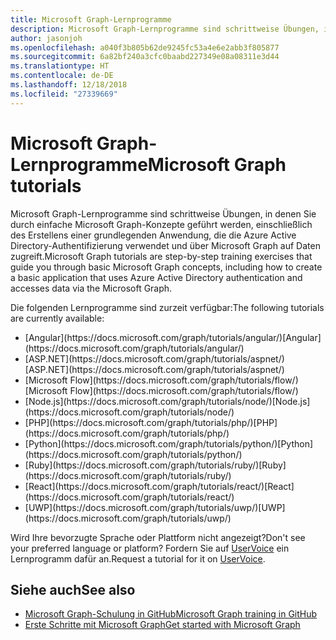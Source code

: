 ```yaml
---
title: Microsoft Graph-Lernprogramme
description: Microsoft Graph-Lernprogramme sind schrittweise Übungen, in denen Sie durch einfache Microsoft Graph-Konzepte geführt werden, einschließlich des Erstellens einer grundlegenden Anwendung, die die Azure Active Directory-Authentifizierung verwendet und über Microsoft Graph auf Daten zugreift.
author: jasonjoh
ms.openlocfilehash: a040f3b805b62de9245fc53a4e6e2abb3f805877
ms.sourcegitcommit: 6a82bf240a3cfc0baabd227349e08a08311e3d44
ms.translationtype: HT
ms.contentlocale: de-DE
ms.lasthandoff: 12/18/2018
ms.locfileid: "27339669"
---
```

# <a name="microsoft-graph-tutorials"></a><span data-ttu-id="e6782-103">Microsoft Graph-Lernprogramme</span><span class="sxs-lookup"><span data-stu-id="e6782-103">Microsoft Graph tutorials</span></span>

<span data-ttu-id="e6782-104">Microsoft Graph-Lernprogramme sind schrittweise Übungen, in denen Sie durch einfache Microsoft Graph-Konzepte geführt werden, einschließlich des Erstellens einer grundlegenden Anwendung, die die Azure Active Directory-Authentifizierung verwendet und über Microsoft Graph auf Daten zugreift.</span><span class="sxs-lookup"><span data-stu-id="e6782-104">Microsoft Graph tutorials are step-by-step training exercises that guide you through basic Microsoft Graph concepts, including how to create a basic application that uses Azure Active Directory authentication and accesses data via the Microsoft Graph.</span></span>

<span data-ttu-id="e6782-105">Die folgenden Lernprogramme sind zurzeit verfügbar:</span><span class="sxs-lookup"><span data-stu-id="e6782-105">The following tutorials are currently available:</span></span>

- <span data-ttu-id="e6782-106">
  [Angular](https://docs.microsoft.com/graph/tutorials/angular/)</span><span class="sxs-lookup"><span data-stu-id="e6782-106">[Angular](https://docs.microsoft.com/graph/tutorials/angular/)</span></span>
- <span data-ttu-id="e6782-107">
  [ASP.NET](https://docs.microsoft.com/graph/tutorials/aspnet/)</span><span class="sxs-lookup"><span data-stu-id="e6782-107">[ASP.NET](https://docs.microsoft.com/graph/tutorials/aspnet/)</span></span>
- <span data-ttu-id="e6782-108">
  [Microsoft Flow](https://docs.microsoft.com/graph/tutorials/flow/)</span><span class="sxs-lookup"><span data-stu-id="e6782-108">[Microsoft Flow](https://docs.microsoft.com/graph/tutorials/flow/)</span></span>
- <span data-ttu-id="e6782-109">
  [Node.js](https://docs.microsoft.com/graph/tutorials/node/)</span><span class="sxs-lookup"><span data-stu-id="e6782-109">[Node.js](https://docs.microsoft.com/graph/tutorials/node/)</span></span>
- <span data-ttu-id="e6782-110">
  [PHP](https://docs.microsoft.com/graph/tutorials/php/)</span><span class="sxs-lookup"><span data-stu-id="e6782-110">[PHP](https://docs.microsoft.com/graph/tutorials/php/)</span></span>
- <span data-ttu-id="e6782-111">
  [Python](https://docs.microsoft.com/graph/tutorials/python/)</span><span class="sxs-lookup"><span data-stu-id="e6782-111">[Python](https://docs.microsoft.com/graph/tutorials/python/)</span></span>
- <span data-ttu-id="e6782-112">
  [Ruby](https://docs.microsoft.com/graph/tutorials/ruby/)</span><span class="sxs-lookup"><span data-stu-id="e6782-112">[Ruby](https://docs.microsoft.com/graph/tutorials/ruby/)</span></span>
- <span data-ttu-id="e6782-113">
  [React](https://docs.microsoft.com/graph/tutorials/react/)</span><span class="sxs-lookup"><span data-stu-id="e6782-113">[React](https://docs.microsoft.com/graph/tutorials/react/)</span></span>
- <span data-ttu-id="e6782-114">
  [UWP](https://docs.microsoft.com/graph/tutorials/uwp/)</span><span class="sxs-lookup"><span data-stu-id="e6782-114">[UWP](https://docs.microsoft.com/graph/tutorials/uwp/)</span></span>

<span data-ttu-id="e6782-115">Wird Ihre bevorzugte Sprache oder Plattform nicht angezeigt?</span><span class="sxs-lookup"><span data-stu-id="e6782-115">Don't see your preferred language or platform?</span></span> <span data-ttu-id="e6782-116">Fordern Sie auf [UserVoice](https://officespdev.uservoice.com/forums/224641-feature-requests-and-feedback/category/101632-microsoft-graph-o365-rest-apis) ein Lernprogramm dafür an.</span><span class="sxs-lookup"><span data-stu-id="e6782-116">Request a tutorial for it on [UserVoice](https://officespdev.uservoice.com/forums/224641-feature-requests-and-feedback/category/101632-microsoft-graph-o365-rest-apis).</span></span>

## <a name="see-also"></a><span data-ttu-id="e6782-117">Siehe auch</span><span class="sxs-lookup"><span data-stu-id="e6782-117">See also</span></span>

- [<span data-ttu-id="e6782-118">Microsoft Graph-Schulung in GitHub</span><span class="sxs-lookup"><span data-stu-id="e6782-118">Microsoft Graph training in GitHub</span></span>](https://github.com/microsoftgraph?utf8=%E2%9C%93&q=msgraph-training&type=&language=)
- [<span data-ttu-id="e6782-119">Erste Schritte mit Microsoft Graph</span><span class="sxs-lookup"><span data-stu-id="e6782-119">Get started with Microsoft Graph</span></span>](https://developer.microsoft.com/de-DE/graph/get-started)
